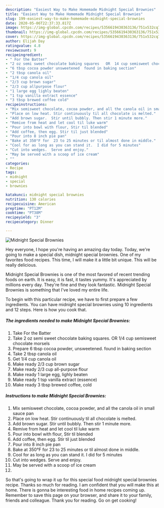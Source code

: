 ```yaml
---
description: "Easiest Way to Make Homemade Midnight Special Brownies"
title: "Easiest Way to Make Homemade Midnight Special Brownies"
slug: 199-easiest-way-to-make-homemade-midnight-special-brownies
date: 2020-05-06T22:37:33.817Z
image: https://img-global.cpcdn.com/recipes/5356619430363136/751x532cq70/midnight-special-brownies-recipe-main-photo.jpg
thumbnail: https://img-global.cpcdn.com/recipes/5356619430363136/751x532cq70/midnight-special-brownies-recipe-main-photo.jpg
cover: https://img-global.cpcdn.com/recipes/5356619430363136/751x532cq70/midnight-special-brownies-recipe-main-photo.jpg
author: Elijah Day
ratingvalue: 4.8
reviewcount: 9
recipeingredient:
- " For the Batter"
- "2 oz semi sweet chocolate baking squares   OR  14 cup semisweet chocolate morsels"
- "6 tbsp cocoa powder unsweetened  found in baking section"
- "2 tbsp canola oil"
- "1/4 cup canola oil"
- "2/3 cup brown sugar"
- "2/3 cup allpurpose flour"
- "1 large egg lighly beaten"
- "1 tsp vanilla extract essence"
- "3 tbsp brewed coffee cold"
recipeinstructions:
- "Mix semisweet chocolate, cocoa powder, and all the canola oil in small sauce pan"
- "Place on low heat. Stir continuously til all chocolate is melted."
- "Add brown sugar.  Stir until bubbly. Then stir 1 minute more."
- "Remive from heat and let cool til luke warm"
- "Pour into bowl with flour, Stir til blended"
- "Add coffee, then egg. Stir til just blended"
- "Pour into 8 inch pie pan"
- "Bake at 350°F for  23 to 25 minutes or til almost done in middle."
- "Cool for as long as you can stand it.  I did for 5 minutes"
- "Cut into wedges.  Serve and enjoy."
- "May be served with a scoop of ice cream"
- ""
categories:
- Recipe
tags:
- midnight
- special
- brownies

katakunci: midnight special brownies 
nutrition: 130 calories
recipecuisine: American
preptime: "PT12M"
cooktime: "PT38M"
recipeyield: "3"
recipecategory: Dinner

---
```



![Midnight Special Brownies](https://img-global.cpcdn.com/recipes/5356619430363136/751x532cq70/midnight-special-brownies-recipe-main-photo.jpg)

Hey everyone, I hope you're having an amazing day today. Today, we're going to make a special dish, midnight special brownies. One of my favorites food recipes. This time, I will make it a little bit unique. This will be really delicious.



Midnight Special Brownies is one of the most favored of recent trending foods on earth. It is easy, it is fast, it tastes yummy. It's appreciated by millions every day. They're fine and they look fantastic. Midnight Special Brownies is something that I've loved my entire life.


To begin with this particular recipe, we have to first prepare a few ingredients. You can have midnight special brownies using 10 ingredients and 12 steps. Here is how you cook that.

<!--inarticleads1-->

##### The ingredients needed to make Midnight Special Brownies:

1. Take  For the Batter
1. Take 2 oz semi sweet chocolate baking squares.   OR  1/4 cup semisweet chocolate morsels
1. Prepare 6 tbsp cocoa powder, unsweetened.  found in baking section
1. Take 2 tbsp canola oil
1. Get 1/4 cup canola oil
1. Make ready 2/3 cup brown sugar
1. Make ready 2/3 cup all-purpose flour
1. Make ready 1 large egg, lighly beaten
1. Make ready 1 tsp vanilla extract (essence)
1. Make ready 3 tbsp brewed coffee, cold




<!--inarticleads2-->

##### Instructions to make Midnight Special Brownies:

1. Mix semisweet chocolate, cocoa powder, and all the canola oil in small sauce pan
1. Place on low heat. Stir continuously til all chocolate is melted.
1. Add brown sugar.  Stir until bubbly. Then stir 1 minute more.
1. Remive from heat and let cool til luke warm
1. Pour into bowl with flour, Stir til blended
1. Add coffee, then egg. Stir til just blended
1. Pour into 8 inch pie pan
1. Bake at 350°F for  23 to 25 minutes or til almost done in middle.
1. Cool for as long as you can stand it.  I did for 5 minutes
1. Cut into wedges.  Serve and enjoy.
1. May be served with a scoop of ice cream
1. 




So that's going to wrap it up for this special food midnight special brownies recipe. Thanks so much for reading. I am confident that you will make this at home. There is gonna be interesting food in home recipes coming up. Remember to save this page on your browser, and share it to your family, friends and colleague. Thank you for reading. Go on get cooking!
